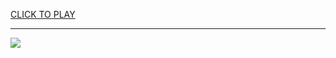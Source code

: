 
<a href="https://premium76.site?title=unblocked_games_tank_games&ref=13M">CLICK TO PLAY</a></h3>
<hr>

<a href="https://premium76.site?title=unblocked_games_tank_games&ref=13M"><img src="https://clearcache.store/games.png"></a>


